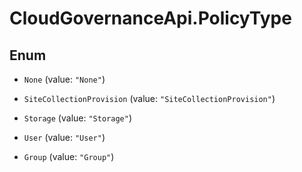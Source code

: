 # CloudGovernanceApi.PolicyType

## Enum


* `None` (value: `"None"`)

* `SiteCollectionProvision` (value: `"SiteCollectionProvision"`)

* `Storage` (value: `"Storage"`)

* `User` (value: `"User"`)

* `Group` (value: `"Group"`)



